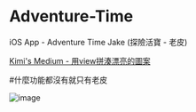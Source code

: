 # Adventure-Time
iOS App - Adventure Time Jake (探險活寶 - 老皮)

[Kimi's Medium - 用view拼湊漂亮的圖案](https://medium.com/%E5%BD%BC%E5%BE%97%E6%BD%98%E7%9A%84-swift-ios-app-%E9%96%8B%E7%99%BC%E6%95%99%E5%AE%A4/%E7%94%A8-view-%E6%8B%BC%E6%B9%8A%E6%BC%82%E4%BA%AE%E7%9A%84%E5%9C%96%E6%A1%88-fcdc10e741cf)

#什麼功能都沒有就只有老皮

![image](https://github.com/shinhua/Adventure-Time/blob/master/%E8%80%81%E7%9A%AE.gif)
